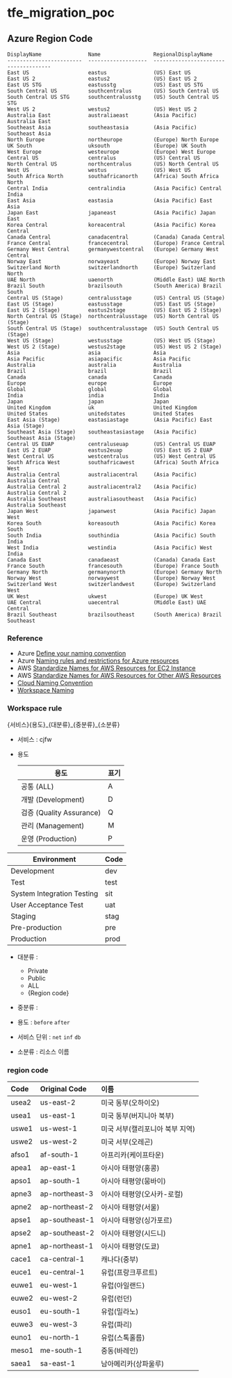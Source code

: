 # tfe_migration_poc


## Azure Region Code
```
DisplayName               Name                 RegionalDisplayName
------------------------  -------------------  -------------------------------------
East US                   eastus               (US) East US
East US 2                 eastus2              (US) East US 2
East US STG               eastusstg            (US) East US STG
South Central US          southcentralus       (US) South Central US
South Central US STG      southcentralusstg    (US) South Central US STG
West US 2                 westus2              (US) West US 2
Australia East            australiaeast        (Asia Pacific) Australia East
Southeast Asia            southeastasia        (Asia Pacific) Southeast Asia
North Europe              northeurope          (Europe) North Europe
UK South                  uksouth              (Europe) UK South
West Europe               westeurope           (Europe) West Europe
Central US                centralus            (US) Central US
North Central US          northcentralus       (US) North Central US
West US                   westus               (US) West US
South Africa North        southafricanorth     (Africa) South Africa North
Central India             centralindia         (Asia Pacific) Central India
East Asia                 eastasia             (Asia Pacific) East Asia
Japan East                japaneast            (Asia Pacific) Japan East
Korea Central             koreacentral         (Asia Pacific) Korea Central
Canada Central            canadacentral        (Canada) Canada Central
France Central            francecentral        (Europe) France Central
Germany West Central      germanywestcentral   (Europe) Germany West Central
Norway East               norwayeast           (Europe) Norway East
Switzerland North         switzerlandnorth     (Europe) Switzerland North
UAE North                 uaenorth             (Middle East) UAE North
Brazil South              brazilsouth          (South America) Brazil South
Central US (Stage)        centralusstage       (US) Central US (Stage)
East US (Stage)           eastusstage          (US) East US (Stage)
East US 2 (Stage)         eastus2stage         (US) East US 2 (Stage)
North Central US (Stage)  northcentralusstage  (US) North Central US (Stage)
South Central US (Stage)  southcentralusstage  (US) South Central US (Stage)
West US (Stage)           westusstage          (US) West US (Stage)
West US 2 (Stage)         westus2stage         (US) West US 2 (Stage)
Asia                      asia                 Asia
Asia Pacific              asiapacific          Asia Pacific
Australia                 australia            Australia
Brazil                    brazil               Brazil
Canada                    canada               Canada
Europe                    europe               Europe
Global                    global               Global
India                     india                India
Japan                     japan                Japan
United Kingdom            uk                   United Kingdom
United States             unitedstates         United States
East Asia (Stage)         eastasiastage        (Asia Pacific) East Asia (Stage)
Southeast Asia (Stage)    southeastasiastage   (Asia Pacific) Southeast Asia (Stage)
Central US EUAP           centraluseuap        (US) Central US EUAP
East US 2 EUAP            eastus2euap          (US) East US 2 EUAP
West Central US           westcentralus        (US) West Central US
South Africa West         southafricawest      (Africa) South Africa West
Australia Central         australiacentral     (Asia Pacific) Australia Central
Australia Central 2       australiacentral2    (Asia Pacific) Australia Central 2
Australia Southeast       australiasoutheast   (Asia Pacific) Australia Southeast
Japan West                japanwest            (Asia Pacific) Japan West
Korea South               koreasouth           (Asia Pacific) Korea South
South India               southindia           (Asia Pacific) South India
West India                westindia            (Asia Pacific) West India
Canada East               canadaeast           (Canada) Canada East
France South              francesouth          (Europe) France South
Germany North             germanynorth         (Europe) Germany North
Norway West               norwaywest           (Europe) Norway West
Switzerland West          switzerlandwest      (Europe) Switzerland West
UK West                   ukwest               (Europe) UK West
UAE Central               uaecentral           (Middle East) UAE Central
Brazil Southeast          brazilsoutheast      (South America) Brazil Southeast
```




### Reference
- Azure [Define your naming convention](https://docs.microsoft.com/en-us/azure/cloud-adoption-framework/ready/azure-best-practices/resource-naming)
- Azure [Naming rules and restrictions for Azure resources](https://docs.microsoft.com/en-gb/azure/azure-resource-manager/management/resource-name-rules)
- AWS [Standardize Names for AWS Resources for EC2 Instance](https://docs.aws.amazon.com/whitepapers/latest/tagging-best-practices/ec2-instances.html)
- AWS [Standardize Names for AWS Resources for Other AWS Resources](https://docs.aws.amazon.com/whitepapers/latest/tagging-best-practices/other-aws-resource-types.html)
- [Cloud Naming Convention](https://stepan.wtf/cloud-naming-convention/)
- [Workspace Naming](https://www.terraform.io/docs/cloud/workspaces/naming.html)


### Workspace rule

{서비스}{용도}\_{대분류}\_{중분류}\_{소분류}

- 서비스 : cjfw

- 용도

  | 용도                     | 표기  |
  | ----------------------- | ---- |
  | 공통 (ALL)               | A    |
  | 개발 (Development)       | D    |
  | 검증 (Quality Assurance) | Q    |
  | 관리 (Management)        | M    |
  | 운영 (Production)        | P    |
  
|Environment |	Code|
| ----------------------- | ---- |
|Development|	dev|
|Test	|test|
|System Integration Testing	|sit |
|User Acceptance Test	|uat|
|Staging |	stag |
|Pre-production	|pre |
|Production	|prod|

- 대분류 :

  - Private
  - Public
  - ALL
  - {Region code}

-  중분류 :

  - 용도 : `before` `after`
  - 서비스 단위 : `net` `inf` `db`

- 소분류 :  리소스 이름



### region code

| Code  | Original Code    | 이름                            |
| :---- | :--------------- | :------------------------------ |
| usea2 | us-east-2      | 미국 동부(오하이오)             |
| usea1 | us-east-1      | 미국 동부(버지니아 북부)        |
| uswe1 | us-west-1      | 미국 서부(캘리포니아 북부 지역) |
| uswe2 | us-west-2      | 미국 서부(오레곤)               |
| afso1 | af-south-1     | 아프리카(케이프타운)            |
| apea1 | ap-east-1      | 아시아 태평양(홍콩)             |
| apso1 | ap-south-1     | 아시아 태평양(뭄바이)           |
| apne3 | ap-northeast-3 | 아시아 태평양(오사카-로컬)      |
| apne2 | ap-northeast-2 | 아시아 태평양(서울)             |
| apse1 | ap-southeast-1 | 아시아 태평양(싱가포르)         |
| apse2 | ap-southeast-2 | 아시아 태평양(시드니)           |
| apne1 | ap-northeast-1 | 아시아 태평양(도쿄)             |
| cace1 | ca-central-1   | 캐나다(중부)                    |
| euce1 | eu-central-1   | 유럽(프랑크푸르트)              |
| euwe1 | eu-west-1      | 유럽(아일랜드)                  |
| euwe2 | eu-west-2      | 유럽(런던)                      |
| euso1 | eu-south-1     | 유럽(밀라노)                    |
| euwe3 | eu-west-3      | 유럽(파리)                      |
| euno1 | eu-north-1     | 유럽(스톡홀름)                  |
| meso1 | me-south-1     | 중동(바레인)                    |
| saea1 | sa-east-1      | 남아메리카(상파울루)            |
